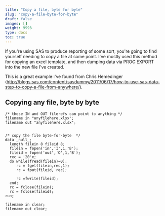 ```yaml
---
title: "Copy a file, byte for byte"
slug: "copy-a-file-byte-for-byte"
draft: false
images: []
weight: 9993
type: docs
toc: true
---
```


If you're using SAS to produce reporting of some sort, you're going to find yourself needing to copy a file at some point. I've mostly used this method for copying an excel template, and then dumping data via PROC EXPORT into the new file I've created. 

This is a great example I've found from Chris Hemedinger (http://blogs.sas.com/content/sasdummy/2011/06/17/how-to-use-sas-data-step-to-copy-a-file-from-anywhere/).




## Copying any file, byte by byte


    /* these IN and OUT filerefs can point to anything */
    filename in "anyfilehere.xlsx"; 
    filename out "anyfilehere.xlsx"; 
    
    
    /* copy the file byte-for-byte  */
    data _null_;
      length filein 8 fileid 8;
      filein = fopen('in','I',1,'B');
      fileid = fopen('out','O',1,'B');
      rec = '20'x;
      do while(fread(filein)=0);
         rc = fget(filein,rec,1);
         rc = fput(fileid, rec);
    
         rc =fwrite(fileid);
      end;
      rc = fclose(filein);
      rc = fclose(fileid);
    run;
     
    filename in clear;
    filename out clear;

